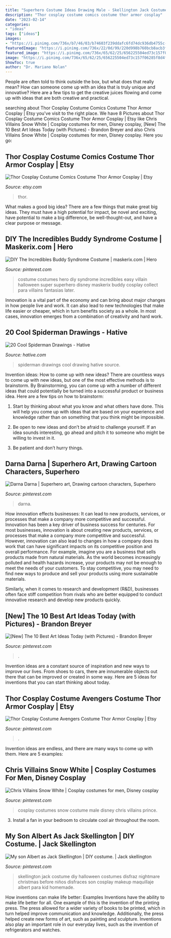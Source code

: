 ```yaml
---
title: "Superhero Costume Ideas Drawing Male - Skellington Jack Costume Diy Halloween Costumes Disfraz Nightmare Christmas Before Niños Disfraces Son Cosplay Makeup Maquillaje Albert Para Kid Homemade"
description: "Thor cosplay costume comics costume thor armor cosplay"
date: "2023-02-14"
categories:
- "ideas"
tags: ["ideas"]
images:
- "https://i.pinimg.com/736x/b7/46/03/b74603f239ddafc6fd74dc936db4755c--snow-white-costume-white-costumes.jpg"
featuredImage: "https://i.pinimg.com/736x/22/0d/99/220d998b760bcb8acb3ff96b1c6d2856.jpg"
featured_image: "https://i.pinimg.com/736x/65/62/25/656225504ed73c157f06285f8d4fe27f.jpg"
image: "https://i.pinimg.com/736x/65/62/25/656225504ed73c157f06285f8d4fe27f.jpg"
ShowToc: true
author: "Dr. Mariano Nolan"
---
```



People are often told to think outside the box, but what does that really mean? How can someone come up with an idea that is truly unique and innovative? Here are a few tips to get the creative juices flowing and come up with ideas that are both creative and practical.

	

		
searching about Thor Cosplay Costume Comics Costume Thor Armor Cosplay | Etsy you've visit to the right place. We have 8 Pictures about Thor Cosplay Costume Comics Costume Thor Armor Cosplay | Etsy like Chris Villains Snow White | Cosplay costumes for men, Disney cosplay, [New] The 10 Best Art Ideas Today (with Pictures) - Brandon Breyer and also Chris Villains Snow White | Cosplay costumes for men, Disney cosplay. Here you go:
		
    
## Thor Cosplay Costume Comics Costume Thor Armor Cosplay | Etsy

<img loading=lazy src="https://i.etsystatic.com/12047134/r/il/469146/1683610166/il_fullxfull.1683610166_3cg3.jpg" onerror="this.onerror=null;this.src='https://tse4.mm.bing.net/th?id=OIP.eZBKVYzThrImSc3BqlIm4QHaMI&amp;pid=15.1';" alt="Thor Cosplay Costume Comics Costume Thor Armor Cosplay | Etsy">

_Source: etsy.com_

>thor. 

	

What makes a good big idea?
There are a few things that make great big ideas. They must have a high potential for impact, be novel and exciting, have potential to make a big difference, be well-thought-out, and have a clear purpose or message.

    
## DIY The Incredibles Buddy Syndrome Costume | Maskerix.com | Hero

<img loading=lazy src="https://i.pinimg.com/736x/80/05/d0/8005d03fc47641ae582244251356421f--super-hero-costumes-easy-costumes.jpg" onerror="this.onerror=null;this.src='https://tse4.mm.bing.net/th?id=OIP.B__qDwufXqHM2YO4Z9yWOQHaL7&amp;pid=15.1';" alt="DIY The Incredibles Buddy Syndrome Costume | maskerix.com | Hero">

_Source: pinterest.com_

>costume costumes hero diy syndrome incredibles easy villain halloween super superhero disney maskerix buddy cosplay collect para villains fantasias later. 

	

Innovation is a vital part of the economy and can bring about major changes in how people live and work. It can also lead to new technologies that make life easier or cheaper, which in turn benefits society as a whole. In most cases, innovation emerges from a combination of creativity and hard work.

    
## 20 Cool Spiderman Drawings - Hative

<img loading=lazy src="https://hative.com/wp-content/uploads/2014/07/spiderman-drawings/7-spiderman-drawings.jpg" onerror="this.onerror=null;this.src='https://tse1.mm.bing.net/th?id=OIP.E7h9sl3wWV0jERpBr6SgvAHaGC&amp;pid=15.1';" alt="20 Cool Spiderman Drawings - Hative">

_Source: hative.com_

>spiderman drawings cool drawing hative source. 

	

Invention ideas: How to come up with new ideas?
There are countless ways to come up with new ideas, but one of the most effective methods is to brainstorm. By Brainstorming, you can come up with a number of different ideas that could potentially be turned into a successful product or business idea. Here are a few tips on how to brainstorm:
1. Start by thinking about what you know and what others have done. This will help you come up with ideas that are based on your experience and knowledge rather than on something that you think might be impossible.

2. Be open to new ideas and don’t be afraid to challenge yourself. If an idea sounds interesting, go ahead and pitch it to someone who might be willing to invest in it.

3. Be patient and don’t hurry things.

    
## Darna Darna | Superhero Art, Drawing Cartoon Characters, Superhero

<img loading=lazy src="https://i.pinimg.com/736x/af/6f/d0/af6fd0608e85d31c7b8f2aa64fb9deaf.jpg" onerror="this.onerror=null;this.src='https://tse3.mm.bing.net/th?id=OIP.ojxRplu0xKBxB1D7jqQC2QAAAA&amp;pid=15.1';" alt="Darna Darna | Superhero art, Drawing cartoon characters, Superhero">

_Source: pinterest.com_

>darna. 

	

How innovation effects businesses: It can lead to new products, services, or processes that make a company more competitive and successful.
Innovation has been a key driver of business success for centuries. For most businesses, innovation is about creating new products, services, or processes that make a company more competitive and successful. However, innovation can also lead to changes in how a company does its work that can have significant impacts on its competitive position and overall performance.
For example, imagine you are a business that sells products made from natural materials. As the world becomes increasingly polluted and health hazards increase, your products may not be enough to meet the needs of your customers. To stay competitive, you may need to find new ways to produce and sell your products using more sustainable materials.

Similarly, when it comes to research and development (R&D), businesses often face stiff competition from rivals who are better equipped to conduct innovative research and develop new products quickly.

    
## [New] The 10 Best Art Ideas Today (with Pictures) - Brandon Breyer

<img loading=lazy src="https://i.pinimg.com/736x/22/0d/99/220d998b760bcb8acb3ff96b1c6d2856.jpg" onerror="this.onerror=null;this.src='https://tse2.mm.bing.net/th?id=OIP.SmRYGsawvf8a1WGk3WRT6AHaHa&amp;pid=15.1';" alt="[New] The 10 Best Art Ideas Today (with Pictures) - Brandon Breyer">

_Source: pinterest.com_

>. 

	

Invention ideas are a constant source of inspiration and new ways to improve our lives. From shoes to cars, there are innumerable objects out there that can be improved or created in some way. Here are 5 ideas for inventions that you can start thinking about today.

    
## Thor Cosplay Costume Avengers Costume Thor Armor Cosplay | Etsy

<img loading=lazy src="https://i.pinimg.com/736x/65/62/25/656225504ed73c157f06285f8d4fe27f.jpg" onerror="this.onerror=null;this.src='https://tse3.mm.bing.net/th?id=OIP.ZN4o_H1hFrQBnKTstY2IqQHaN4&amp;pid=15.1';" alt="Thor Cosplay Costume Avengers Costume Thor Armor Cosplay | Etsy">

_Source: pinterest.com_

>. 

	

Invention ideas are endless, and there are many ways to come up with them. Here are 5 examples:

    
## Chris Villains Snow White | Cosplay Costumes For Men, Disney Cosplay

<img loading=lazy src="https://i.pinimg.com/736x/b7/46/03/b74603f239ddafc6fd74dc936db4755c--snow-white-costume-white-costumes.jpg" onerror="this.onerror=null;this.src='https://tse2.mm.bing.net/th?id=OIP.ek9Eq6RZ8f8jpbld2pCVpgHaLG&amp;pid=15.1';" alt="Chris Villains Snow White | Cosplay costumes for men, Disney cosplay">

_Source: pinterest.com_

>cosplay costumes snow costume male disney chris villains prince. 

	

3. Install a fan in your bedroom to circulate cool air throughout the room.

    
## My Son Albert As Jack Skellington | DIY Costume. | Jack Skellington

<img loading=lazy src="https://i.pinimg.com/736x/a4/23/f1/a423f152b0575edbc18e1e26c5f3de21--jack-skellington-costume-diy-costumes.jpg" onerror="this.onerror=null;this.src='https://tse1.mm.bing.net/th?id=OIP.57aHpXwm1mD9k2-tBggz4wHaJR&amp;pid=15.1';" alt="My son Albert as Jack Skellington | DIY costume. | Jack skellington">

_Source: pinterest.com_

>skellington jack costume diy halloween costumes disfraz nightmare christmas before niños disfraces son cosplay makeup maquillaje albert para kid homemade. 

	

How inventions can make life better: Examples
Inventions have the ability to make life better for all. One example of this is the invention of the printing press. The press allowed for a wider variety of books to be printed, which in turn helped improve communication and knowledge. Additionally, the press helped create new forms of art, such as painting and sculpture. Inventions also play an important role in our everyday lives, such as the invention of refrigerators and watches.

